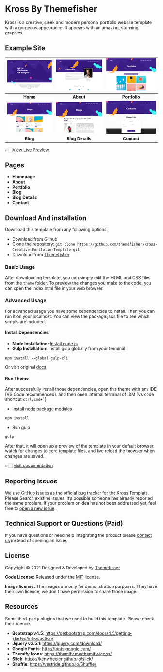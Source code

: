 # Kross By Themefisher
Kross is a creative, sleek and modern personal portfolio website template with a gorgeous appearance. It appears with an amazing, stunning graphics.


<!-- demo -->
## Example Site
| [![](screenshots/homepage.png)](https://demo.themefisher.com/kross/) | [![](screenshots/about.png)](https://demo.themefisher.com/kross/about.html) | [![](screenshots/portfolio.png)](https://demo.themefisher.com/kross/portfolio.html) |
|:---:|:---:|:---:|
| **Home**  | **About**  | **Portfolio** |
| [![](screenshots/blog.png)](https://demo.themefisher.com/kross/blog.html) | [![](screenshots/blog-details.png)](https://demo.themefisher.com/kross/blog-single.html) | [![](screenshots/contact.png)](https://demo.themefisher.com/kross/contact.html) |
| **Blog** | **Blog Details** | **Contact** |

👉🏻[View Live Preview](https://demo.themefisher.com/kross/)

<!-- pages -->
## Pages
* **Homepage**
* **About**
* **Portfolio**
* **Blog**
* **Blog Details**
* **Contact**


<!-- download -->
## Download And installation
Download this template from any following options:

* Download from [Github](https://github.com/themefisher/Kross-Creative-Portfolio-Template/archive/master.zip)
* Clone the repository: `git clone https://github.com/themefisher/Kross-Creative-Portfolio-Template.git`
* Download from [Themefisher](https://themefisher.com/products/kross-creative-portfolio-template/)


<!-- installation -->
### Basic Usage
After downloading template, you can simply edit the HTML and CSS files from the `theme` folder. To preview the changes you make to the code, you can open the index.html file in your web browser.

### Advanced Usage
For advanced usage you have some dependencies to install. Then you can run it on your localhost. You can view the package.json file to see which scripts are included.

#### Install Dependencies
* **Node Installation:** [Install node js](https://nodejs.org/en/download/)
* **Gulp Installation:** Install gulp globally from your terminal 
```
npm install --global gulp-cli
```
Or visit original [docs](https://gulpjs.com/docs/en/getting-started/quick-start)

#### Run Theme
After successfully install those dependencies, open this theme with any IDE [[VS Code](https://code.visualstudio.com/) recommended], and then open internal terminal of IDM [vs code shortcut <code>ctrl/cmd+\`</code>]

* Install node package modules
```
npm install
```
* Run gulp
```
gulp
```
After that, it will open up a preview of the template in your default browser, watch for changes to core template files, and live reload the browser when changes are saved.

👉🏻 [visit documentation](https://docs.themefisher.com/kross/)


<!-- reporting issue -->
## Reporting Issues
We use GitHub Issues as the official bug tracker for the Kross Template. Please Search [existing issues](https://github.com/themefisher/Kross-Creative-Portfolio-Template/issues). It’s possible someone has already reported the same problem.
If your problem or idea has not been addressed yet, feel free to [open a new issue](https://github.com/themefisher/Kross-Creative-Portfolio-Template/issues).

<!-- support -->
## Technical Support or Questions (Paid)
If you have questions or need help integrating the product please [contact us](mailto:mehedi@themefisher.com) instead of opening an issue.

<!-- licence -->
## License
Copyright &copy; 2021 Designed & Developed by [Themefisher](https://themefisher.com)

**Code License:** Released under the [MIT](https://github.com/themefisher/Kross-Creative-Portfolio-Template/blob/master/LICENSE) license.

**Image license:** The images are only for demonstration purposes. They have their own licence, we don't have permission to share those image.

<!-- resources -->
## Resources
Some third-party plugins that we used to build this template. Please check their licence.
* **Bootstrap v4.5**: https://getbootstrap.com/docs/4.5/getting-started/introduction/
* **Jquery v3.5.1**: https://jquery.com/download/
* **Google Fonts**: http://fonts.google.com/
* **Themify Icons**: https://themify.me/themify-icons/
* **Slick**: https://kenwheeler.github.io/slick/
* **Shuffle**: https://vestride.github.io/Shuffle/
